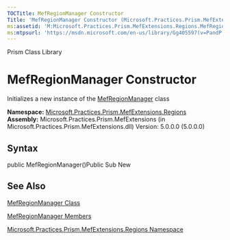 ```yaml
---
TOCTitle: MefRegionManager Constructor
Title: 'MefRegionManager Constructor (Microsoft.Practices.Prism.MefExtensions.Regions)'
ms:assetid: 'M:Microsoft.Practices.Prism.MefExtensions.Regions.MefRegionManager.\#ctor'
ms:mtpsurl: 'https://msdn.microsoft.com/en-us/library/Gg405597(v=PandP.50)'
---
```


Prism Class Library

MefRegionManager Constructor
============================

Initializes a new instance of the [MefRegionManager](https://msdn.microsoft.com/t:microsoft.practices.prism.mefextensions.regions.mefregionmanager) class

**Namespace:** [Microsoft.Practices.Prism.MefExtensions.Regions](https://msdn.microsoft.com/n:microsoft.practices.prism.mefextensions.regions)
**Assembly:** Microsoft.Practices.Prism.MefExtensions (in Microsoft.Practices.Prism.MefExtensions.dll) Version: 5.0.0.0 (5.0.0.0)

## Syntax


<span id="syntaxToggle"></span>public MefRegionManager()Public Sub New

See Also
--------


[MefRegionManager Class](https://msdn.microsoft.com/t:microsoft.practices.prism.mefextensions.regions.mefregionmanager)

[MefRegionManager Members](https://msdn.microsoft.com/allmembers.t:microsoft.practices.prism.mefextensions.regions.mefregionmanager)

[Microsoft.Practices.Prism.MefExtensions.Regions Namespace](https://msdn.microsoft.com/n:microsoft.practices.prism.mefextensions.regions)
